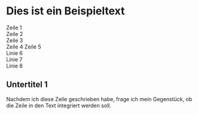 # Dies ist ein Beispieltext

Zeile 1  
Zeile 2  
Zeile 3  
Zeile 4
Zeile 5  
Linie 6  
Linie 7  
Linie 8  

## Untertitel 1

Nachdem ich diese Zeile geschrieben habe, frage ich mein Gegenstück, ob
die Zeile in den Text integriert werden soll.
